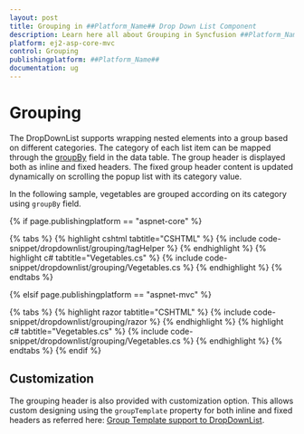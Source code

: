 ```yaml
---
layout: post
title: Grouping in ##Platform_Name## Drop Down List Component
description: Learn here all about Grouping in Syncfusion ##Platform_Name## Drop Down List component of Syncfusion Essential JS 2 and more.
platform: ej2-asp-core-mvc
control: Grouping
publishingplatform: ##Platform_Name##
documentation: ug
---
```



# Grouping

The DropDownList supports wrapping nested elements into a group based on different categories. The category
of each list item can be mapped through the [groupBy](https://help.syncfusion.com/cr/cref_files/aspnetcore-js2/Syncfusion.EJ2~Syncfusion.EJ2.DropDowns.DropDownListFieldSettings~GroupBy.html) field in
the data table. The group header is displayed both as inline and fixed headers. The fixed group header content
is updated dynamically on scrolling the popup list with its category value.

In the following sample, vegetables are grouped according on its category using `groupBy` field.

{% if page.publishingplatform == "aspnet-core" %}

{% tabs %}
{% highlight cshtml tabtitle="CSHTML" %}
{% include code-snippet/dropdownlist/grouping/tagHelper %}
{% endhighlight %}
{% highlight c# tabtitle="Vegetables.cs" %}
{% include code-snippet/dropdownlist/grouping/Vegetables.cs %}
{% endhighlight %}
{% endtabs %}

{% elsif page.publishingplatform == "aspnet-mvc" %}

{% tabs %}
{% highlight razor tabtitle="CSHTML" %}
{% include code-snippet/dropdownlist/grouping/razor %}
{% endhighlight %}
{% highlight c# tabtitle="Vegetables.cs" %}
{% include code-snippet/dropdownlist/grouping/Vegetables.cs %}
{% endhighlight %}
{% endtabs %}
{% endif %}



## Customization

The grouping header is also provided with customization option. This allows custom designing using the `groupTemplate` property for both inline and fixed headers as referred here:
[Group Template support to DropDownList](./templates).